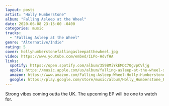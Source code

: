 ```yaml
---
layout: posts
artist: "Holly Humberstone"
album: "Falling Asleep at the Wheel"
date: 2020-06-08 23:15:00 -0400
categories: music
tracks:
  - "Falling Asleep at the Wheel"
genre: "Alternative/Indie"
rating: 5
cover: hollyhumberstonefallingasleepatthewheel.jpg
video: https://www.youtube.com/embed/ILPo-HdvfHA
links:
  spotify: https://open.spotify.com/album/359BMiYkEMDC70gvpCVljg
  apple: https://music.apple.com/us/album/falling-asleep-at-the-wheel-single/1500487831
  amazon: https://www.amazon.com/Falling-Asleep-Wheel-Holly-Humberstone/dp/B0855MPB2Y
  google: https://play.google.com/store/music/album/Holly_Humberstone_Falling_Asleep_At_The_Wheel?id=Bfvgsavjhxkuotl6yccn77lcimu
---
```


Strong vibes coming outta the UK.  The upcoming EP will be one to watch for.
